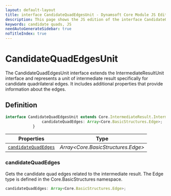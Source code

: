 ```yaml
---
layout: default-layout
title: interface CandidateQuadEdgesUnit - Dynamsoft Core Module JS Edition API Reference
description: This page shows the JS edition of the interface CandidateQuadEdgesUnit in Dynamsoft Core Module.
keywords: candidate quads, JS
needAutoGenerateSidebar: true
noTitleIndex: true
---
```


# CandidateQuadEdgesUnit

The CandidateQuadEdgesUnit interface extends the IntermediateResultUnit interface and represents a unit of intermediate result specifically for candidate quadrilateral edges. It includes additional properties that provide information about the edges.

## Definition

```ts
interface CandidateQuadEdgesUnit extends Core.IntermediateResult.IntermediateResultUnit {
                candidateQuadEdges: Array<Core.BasicStructures.Edge>;
            }
```

| Properties               | Type |
|----------------------|-------------|
| [`candidateQuadEdges`](#candidatequadedges) | *Array\<Core.BasicStructures.Edge>* |

### candidateQuadEdges

Gets the candidate quad edges related to the intermediate result. The Edge type is defined in the Core.BasicStructures namespace.

```ts
candidateQuadEdges: Array<Core.BasicStructures.Edge>;
```
